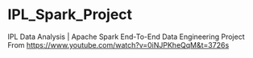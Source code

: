 # IPL_Spark_Project
IPL Data Analysis | Apache Spark End-To-End Data Engineering Project
From https://www.youtube.com/watch?v=0iNJPKheQqM&t=3726s
